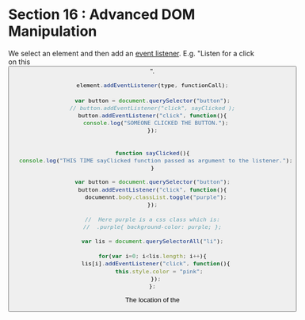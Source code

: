 # Section 16 : Advanced DOM Manipulation

We select an element and then add an [event listener](https://developer.mozilla.org/en-US/docs/Web/Events). E.g. "Listen for a click on this <button>".

```javascript
element.addEventListener(type, functionCall);

var button = document.querySelector("button");
// button.addEventListener("click", sayClicked );
button.addEventListener("click", function(){
  console.log("SOMEONE CLICKED THE BUTTON.");
});


function sayClicked(){
  console.log("THIS TIME sayClicked function passed as argument to the listener.");
}
```



```javascript
var button = document.querySelector("button");
button.addEventListener("click", function(){
  documennt.body.classList.toggle("purple");
});

//	Here purple is a css class which is:
//	.purple{ background-color: purple; };
```



```javascript
var lis = document.querySelectorAll("li");

for(var i=0; i<lis.length; i++){
  lis[i].addEventListener("click", function(){
    this.style.color = "pink";
  });
};
```



The location of the <script> tags in the html IS IMPORTANT. If it is added to the bottom of the html file, the scripts will run after all doucment objects are created.**

```html
<html>
  <head>
    <script type="text/javascript" src="source.js"></script>
  </head>
  <body>
    
    <script type="text/javascript" src="source.js"></script>
  </body>
</html>
```

## 1 - ScoreKeeper

![](./Photos/1.gif)

## 2 - ToDo List

![](./Photos/2.gif)

```javascript
var lis = document.querySelectorAll("li");

for(var i=0; i<lis.length; i++){
  lis[i].addEventListener("mouseover", function(){
    this.classList.add("selected");
  });
  
  lis[i].addEventListener("mouseout", function(){
    this.classList.remove("selected");
  });
  
  lis[i].addEventListener("click", function(){
    this.classList.toggle("done");
  });
}
```


